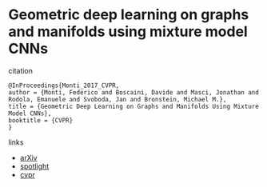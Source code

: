 # Geometric deep learning on graphs and manifolds using mixture model CNNs

citation
```
@InProceedings{Monti_2017_CVPR,
author = {Monti, Federico and Boscaini, Davide and Masci, Jonathan and Rodola, Emanuele and Svoboda, Jan and Bronstein, Michael M.},
title = {Geometric Deep Learning on Graphs and Manifolds Using Mixture Model CNNs},
booktitle = {CVPR}
}
```
links
- [arXiv](https://arxiv.org/abs/1611.08402)
- [spotlight](https://www.youtube.com/watch?v=-b0e41H4J_A)
- [cvpr](http://openaccess.thecvf.com/content_cvpr_2017/html/Monti_Geometric_Deep_Learning_CVPR_2017_paper.html)
